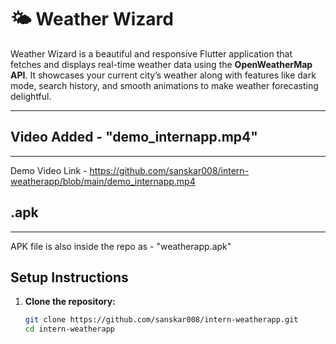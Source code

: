# 🌤️ Weather Wizard

Weather Wizard is a beautiful and responsive Flutter application that fetches and displays real-time weather data using the **OpenWeatherMap API**. It showcases your current city’s weather along with features like dark mode, search history, and smooth animations to make weather forecasting delightful.

---

## Video Added - "demo_internapp.mp4"

---

Demo Video Link - https://github.com/sanskar008/intern-weatherapp/blob/main/demo_internapp.mp4

## .apk

---

APK file is also inside the repo as - "weatherapp.apk"

## Setup Instructions

1. **Clone the repository:**
   ```bash
   git clone https://github.com/sanskar008/intern-weatherapp.git
   cd intern-weatherapp
   ```
